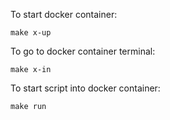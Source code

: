 To start docker container:
```shell
make x-up
```

To go to docker container terminal:
```shell
make x-in
```
To start script into docker container:
```shell
make run
```